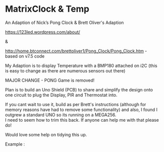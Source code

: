 # MatrixClock & Temp
An Adaption of Nick’s Pong Clock & Brett Oliver's Adaption

https://123led.wordpress.com/about/

&

http://home.btconnect.com/brettoliver1/Pong_Clock/Pong_Clock.htm - based on v7.5 code

My Adaption is to display Temperature with a BMP180 attached on i2C (this is easy to change as there are numerous sensors out there)

MAJOR CHANGE - PONG Game is removed!

Plan is to build an Uno Shield (PCB) to share and simplify the design onto one circuit to plug
the Display, PIR and Thermostat into.

If you cant wait to use it, build as per Brett's instructions (although for memory reasons have had to remove some functionality)
and also, I found I outgrew a standard UNO so its running on a MEGA256.  
I need to seem how to trim this back. If anyone can help me with that please do!

Would love some help on tidying this up.

Example :

